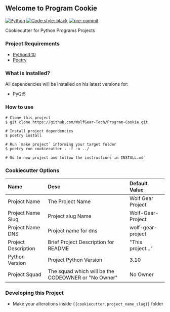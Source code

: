 ## Welcome to Program Cookie

[![Python](https://img.shields.io/badge/python-3.10-green)](https://www.python.org)
[![Code style: black](https://img.shields.io/badge/code%20style-black-000000.svg)](https://github.com/psf/black)
[![pre-commit](https://img.shields.io/badge/pre--commit-enabled-brightgreen?logo=pre-commit&logoColor=white)](https://github.com/pre-commit/pre-commit)

Cookiecutter for Python Programs Projects

### Project Requirements

* [Python3.10](https://www.python.org)
* [Poetry](https://python-poetry.org/)

### What is installed?

All dependencies will be installed on his latest versions for:

* PyQt5

### How to use

```shell
# Clone this project
$ git clone https://github.com/WolfGear-Tech/Program-Cookie.git

# Install project dependencies
$ poetry install

# Run `make project` informing your target folder
$ poetry run cookiecutter . -f -o ../

# Go to new project and follow the instructions in INSTALL.md`
```

### Cookiecutter Options
        
| Name                           | Desc                                                | Default Value     |
|:-------------------------------|:----------------------------------------------------|:------------------|
| Project Name                   | The Project Name                                    | Wolf Gear Project |
| Project Name Slug              | Project slug Name                                   | Wolf-Gear-Project |
| Project Name DNS               | Project name for dns                                | wolf-gear-project |
| Project Description            | Brief Project Description for README                | "This project..." |
| Python Version                 | Project Python Version                              | 3.10              |
| Project Squad                  | The squad which will be the CODEOWNER or "No Owner" | No Owner |

### Developing this Project

* Make your alterations inside `{{cookiecutter.project_name_slug}}` folder

